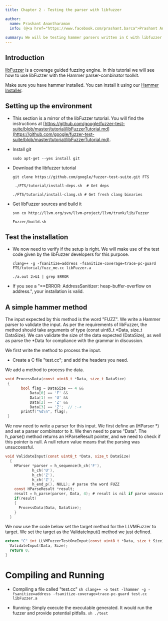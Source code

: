 ```yaml
---
title: Chapter 2 - Testing the parser with libfuzzer

author:
  name: Prashant Anantharaman
  info: (@<a href="https://www.facebook.com/prashant.barca">Prashant Anantharaman</a>)
  
summary: We will be testing hammer parsers written in C with libfuzzer to expose common C stack overflows, buffer overflows, memory leaks, etc.
---
```


## Introduction

[libFuzzer](https://github.com/google/fuzzer-test-suite/blob/master/tutorial/libFuzzerTutorial.md) is a coverage guided fuzzing engine. In this tutorial we will see how to use libFuzzer with the Hammer parser-combinator toolkit.

Make sure you have hammer installed. You can install it using our [Hammer Installer](https://github.com/prashantbarca/hammer-installer).

## Setting up the environment

- This section is a mirror of the libFuzzer tutorial. You will find the instructions at [https://github.com/google/fuzzer-test-suite/blob/master/tutorial/libFuzzerTutorial.md](https://github.com/google/fuzzer-test-suite/blob/master/tutorial/libFuzzerTutorial.md).

- Install git
  ```shell
  sudo apt-get --yes install git
  ```
- Download the libfuzzer tutorial
  ```shell
  git clone https://github.com/google/fuzzer-test-suite.git FTS
  ```
  ```shell
   ./FTS/tutorial/install-deps.sh  # Get deps
  ```
  ```shell
  ./FTS/tutorial/install-clang.sh # Get fresh clang binaries
  ```
- Get libFuzzer sources and build it
  ```shell 
  svn co http://llvm.org/svn/llvm-project/llvm/trunk/lib/Fuzzer
  ```
  ```shell
  Fuzzer/build.sh
  ```

## Test the installation

- We now need to verify if the setup is right. We will make use of the test code given by the libFuzzer developers for this purpose.

   ```shell
   clang++ -g -fsanitize=address -fsanitize-coverage=trace-pc-guard FTS/tutorial/fuzz_me.cc libFuzzer.a
   ```
   ```shell
   ./a.out 2>&1 | grep ERROR
   ```

- If you see a "==ERROR: AddressSanitizer: heap-buffer-overflow on address.", your installation is valid.

## A simple hammer method

The input expected by this method is the word "FUZZ". We write a Hammer parser to validate the input. As per the requirements of libFuzzer, the method should take arguments of type (const uint8_t *Data, size_t DataSize). We can validate the size of the data expected (DataSize), as well as parse the *Data for compliance with the grammar in discussion.

We first write the method to process the input.

- Create a C file "test.cc"; and add the headers you need.

We add a method to process the data.

```c
void ProcessData(const uint8_t *Data, size_t DataSize)
 {       
   	   bool flag = DataSize == 4 &&
    	   Data[0] == 'F' &&
    	   Data[1] == 'U' &&
    	   Data[2] == 'Z' &&
    	   Data[3] == 'Z';  // :‑<
  	   printf("%d\n", flag);
 }
```

We now need to write a parser for this input. We first define an (HParser *) and set a parser combinator to it. We then need to parse "Data". The h_parse() method returns an HParseResult pointer, and we need to check if this pointer is null. A null return value means that the parsing was unsuccessful.

```c
void ValidateInput(const uint8_t *Data, size_t DataSize) 
  {
    HParser *parser = h_sequence(h_ch('F'),
    	    h_ch('U'),
            h_ch('Z'),
            h_ch('Z'),
            h_end_p(), NULL); # parse the word FUZZ
    const HParseResult *result;
    result = h_parse(parser, Data, 4); # result is nil if parse unsuccessful
    if(result)
    {
      ProcessData(Data, DataSize);
    }
  }
```

We now use the code below set the target method for the LLVMFuzzer to target. We set the target as the ValidateInput() method we just defined.

```c
extern "C" int LLVMFuzzerTestOneInput(const uint8_t *Data, size_t Size) {
  ValidateInput(Data, Size);
  return 0;
}
```

# Compiling and Running

- Compiling a file called "test.cc"
```sh clang++ -o test -lhammer -g -fsanitize=address -fsanitize-coverage=trace-pc-guard test.cc libFuzzer.a```

- Running: Simply execute the executable generated. It would run the fuzzer and provide potential pitfalls.
```sh ./test```

